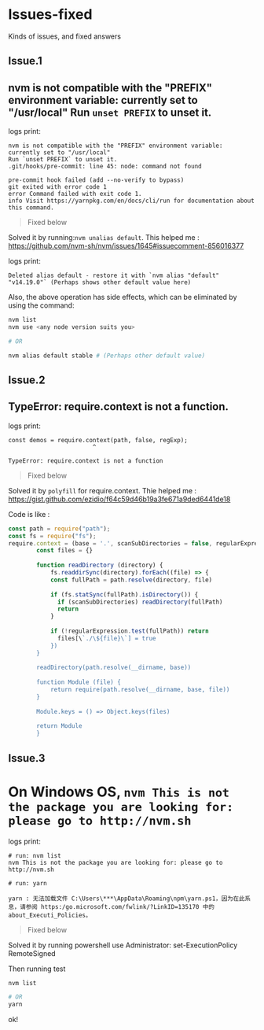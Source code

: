 # Issues-fixed
Kinds of issues, and fixed answers

Issue.1
--
## nvm is not compatible with the "PREFIX" environment variable: currently set to "/usr/local" Run `unset PREFIX` to unset it.

logs print:
```logs
nvm is not compatible with the "PREFIX" environment variable: currently set to "/usr/local"
Run `unset PREFIX` to unset it.
.git/hooks/pre-commit: line 45: node: command not found

pre-commit hook failed (add --no-verify to bypass)
git exited with error code 1
error Command failed with exit code 1.
info Visit https://yarnpkg.com/en/docs/cli/run for documentation about this command.
```

> Fixed below

Solved it by running:`nvm unalias default`. This helped me : https://github.com/nvm-sh/nvm/issues/1645#issuecomment-856016377

logs print:
```logs
Deleted alias default - restore it with `nvm alias "default" "v14.19.0"` (Perhaps shows other default value here)
```

Also, the above operation has side effects, which can be eliminated by using the command:

```sh
nvm list
nvm use <any node version suits you>

# OR

nvm alias default stable # (Perhaps other default value)
```

Issue.2
--
## TypeError: require.context is not a function.

logs print:
```logs
const demos = require.context(path, false, regExp);
                        ^

TypeError: require.context is not a function
```

> Fixed below

Solved it by `polyfill` for require.context. Thie helped me : https://gist.github.com/ezidio/f64c59d46b19a3fe671a9ded6441de18

Code is like :

```js
const path = require("path");
const fs = require("fs");
require.context = (base = '.', scanSubDirectories = false, regularExpression = /\.js$/) => {
        const files = {}
    
        function readDirectory (directory) {
            fs.readdirSync(directory).forEach((file) => {
            const fullPath = path.resolve(directory, file)
    
            if (fs.statSync(fullPath).isDirectory()) {
              if (scanSubDirectories) readDirectory(fullPath)
              return
            }
    
            if (!regularExpression.test(fullPath)) return
              files[\`./\${file}\`] = true
            })
        }
    
        readDirectory(path.resolve(__dirname, base))
    
        function Module (file) {
            return require(path.resolve(__dirname, base, file))
        }
    
        Module.keys = () => Object.keys(files)
    
        return Module
        }
```

Issue.3
--
# On Windows OS, `nvm This is not the package you are looking for: please go to http://nvm.sh`

logs print:
```logs
# run: nvm list
nvm This is not the package you are looking for: please go to http://nvm.sh

# run: yarn

yarn : 无法加载文件 C:\Users\***\AppData\Roaming\npm\yarn.ps1，因为在此系
息，请参阅 https:/go.microsoft.com/fwlink/?LinkID=135170 中的 about_Executi_Policies。
```

> Fixed below

Solved it by running powershell use Administrator: set-ExecutionPolicy RemoteSigned

Then running test
```sh
nvm list

# OR
yarn
```

ok!
